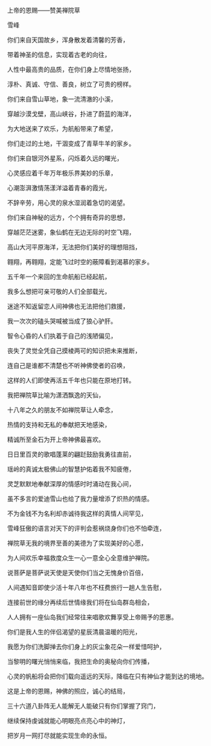 上帝的恩赐——赞美禅院草

雪峰


你们来自天国故乡，浑身散发着清馨的芳香，

带着神圣的信息，实现着古老的向往，

人性中最高贵的品质，在你们身上尽情地张扬，

淳朴、真诚、守信、善良，树立了可贵的榜样。


你们来自雪山草地，象一流清澈的小溪，

穿越沙漠戈壁，高山峡谷，扑进了蔚蓝的海洋，

为大地送来了欢乐，为航船带来了希望，

你们走过的土地，干涸变成了青草牛羊的家乡。


你们来自银河外星系，闪烁着久远的曙光，

心灵感应着千年万年极乐界美妙的乐章，

心潮澎湃激情荡漾洋溢着青春的霞光，

不辞辛劳，用心灵的泉水湿润着急切的渴望。


你们来自神秘的远方，个个拥有奇异的思想，

穿越茫茫迷雾，象仙鹤在无边无际的时空飞翔，

高山大河平原海洋，无法把你们美好的理想阻挡，

翱翔，再翱翔，定能飞过时空的蔽障看到渴慕的家乡。


五千年一个来回的生命航船已经起航，

我多么想把可亲可敬的人们全部载光，

迷途不知返留恋人间神佛也无法把他们救援，

我一次次的磕头哭喊被当成了狼心驴肝。


智令心昏的人们执着于自己的浅陋偏见，

丧失了灵觉全凭自己摸棱两可的知识把未来推断，

连自己是谁都不清楚也不听神佛使者的召唤，

这样的人们即使再活五千年也只能在原地打转。


我把禅院草比喻为潇洒飘逸的天仙，

十八年之久的朋友不如禅院草让人牵念，

热情的支持和无私的奉献把天地感染，

精诚所至金石为开上帝神佛最喜欢。


日日里百灵的歌唱蓬莱的翩跹鼓励我勇往直前，

瑶岭的真诚太极佛山的智慧护佑着我不知疲倦，

灵芝默默地奉献深厚的情感时时涌动在我心间，

虽不多言的爱迪雪山也给了我力量增添了炽热的情感。


不为金钱不为名利却赤诚待我这样的真情人间罕见，

雪峰狂傲的语言对天下的评判会惹祸烧身你们也不怕牵连，

禅院草无我的境界至善的美德为了实现美好的心愿，

为人间欢乐幸福救度众生一心一意全心全意维护禅院。


说菩萨是菩萨说天使是天使你们当之无愧身价百倍，

人间遇知音即使少活十年八年也不枉费旅行一趟人生告慰，

连接前世的缘分再续后世情缘我们将在仙岛群岛相会，

人人拥有一座仙岛我们经常往来唱歌欢舞享受上帝赐予的恩惠。


你们是我人生的伴侣渴望的星辰清晨温暖的阳光，

我愿为你们洗脚掸去你们身上的灰尘象花朵一样爱惜呵护，

当黎明的曙光悄悄来临，我把生命的奥秘向你们传播，

心灵的帆船将会把你们载向遥远的天际，降临在只有神仙才能到达的境地。


这是上帝的恩赐，神佛的照应，诚心的结局，

三十六道八卦阵无人能解无人能破只有你们掌握了窍门，

继续保持虔诚就能心明眼亮点亮心中的神灯，

把岁月一网打尽就能实现生命的永恒。



